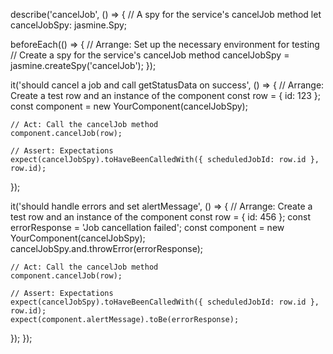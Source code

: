 describe('cancelJob', () => {
  // A spy for the service's cancelJob method
  let cancelJobSpy: jasmine.Spy;

  beforeEach(() => {
    // Arrange: Set up the necessary environment for testing
    // Create a spy for the service's cancelJob method
    cancelJobSpy = jasmine.createSpy('cancelJob');
  });

  it('should cancel a job and call getStatusData on success', () => {
    // Arrange: Create a test row and an instance of the component
    const row = { id: 123 };
    const component = new YourComponent(cancelJobSpy);

    // Act: Call the cancelJob method
    component.cancelJob(row);

    // Assert: Expectations
    expect(cancelJobSpy).toHaveBeenCalledWith({ scheduledJobId: row.id }, row.id);
  });

  it('should handle errors and set alertMessage', () => {
    // Arrange: Create a test row and an instance of the component
    const row = { id: 456 };
    const errorResponse = 'Job cancellation failed';
    const component = new YourComponent(cancelJobSpy);
    cancelJobSpy.and.throwError(errorResponse);

    // Act: Call the cancelJob method
    component.cancelJob(row);

    // Assert: Expectations
    expect(cancelJobSpy).toHaveBeenCalledWith({ scheduledJobId: row.id }, row.id);
    expect(component.alertMessage).toBe(errorResponse);
  });
});

